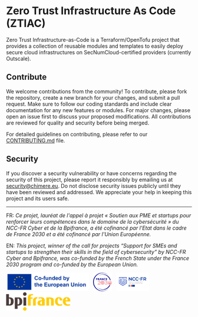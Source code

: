 # Zero Trust Infrastructure As Code (ZTIAC)

Zero Trust Infrastructure-as-Code is a Terraform/OpenTofu project that provides a collection of reusable modules and templates to easily deploy secure cloud infrastructures on SecNumCloud-certified providers (currently Outscale).






## Contribute
We welcome contributions from the community! To contribute, please fork the repository, create a new branch for your changes, and submit a pull request. Make sure to follow our coding standards and include clear documentation for any new features or modules. For major changes, please open an issue first to discuss your proposed modifications. All contributions are reviewed for quality and security before being merged.
  
For detailed guidelines on contributing, please refer to our [CONTRIBUTING.md](CONTRIBUTING.md) file.


## Security 
If you discover a security vulnerability or have concerns regarding the security of this project, please report it responsibly by emailing us at [security@chimere.eu](mailto:security@chimere.eu). Do not disclose security issues publicly until they have been reviewed and addressed. We appreciate your help in keeping this project and its users safe.

___

FR: _Ce projet, lauréat de l'appel à projet « Soutien aux PME et startups pour renforcer leurs compétences dans le domaine de la cybersécurité » du NCC-FR Cyber et de la Bpifrance, a été cofinancé par l'Etat dans le cadre de France 2030 et a été cofinancé par l'Union Européenne._

EN: _This project, winner of the call for projects “Support for SMEs and startups to strengthen their skills in the field of cybersecurity” by NCC-FR Cyber and Bpifrance, was co-funded by the French State under the France 2030 program and co-funded by the European Union._

<p float="left">
<picture>
  <source media="(prefers-color-scheme: dark)" srcset="docs/images/EN_Co-fundedbytheEU_RGB_NEG.png">
  <source media="(prefers-color-scheme: light)" srcset="docs/images/EN_Co-fundedbytheEU_RGB_POS.png">
  <img height="50" alt="Co-funded by the European Union" src="docs/images/EN_Co-fundedbytheEU_RGB_POS.png">
</picture>
&nbsp;
<picture>
  <source media="(prefers-color-scheme: dark)" srcset="docs/images/Logotype-blanc.png">
  <source media="(prefers-color-scheme: light)" srcset="docs/images/Logotype-rouge-bleu.png">
  <img height="50" alt="Co-funded by the European Union" src="docs/images/Logotype-rouge-bleu.png">
</picture>
&nbsp;
<picture>
  <source media="(prefers-color-scheme: dark)" srcset="docs/images/NCC-FR_logo_2-2.PNG">
  <source media="(prefers-color-scheme: light)" srcset="docs/images/NCC-FR_logo_2-2.PNG">
  <img height="50" alt="NCC-FR" src="docs/images/NCC-FR_logo_2-2.PNG">
</picture>
&nbsp;
<picture>
  <source media="(prefers-color-scheme: dark)" srcset="docs/images/Logo_Bpifrance.svg">
  <source media="(prefers-color-scheme: light)" srcset="docs/images/Logo_Bpifrance.svg">
  <img height="50" alt="Bpifrance" src="docs/images/Logo_Bpifrance.svg">
</picture>
</p>